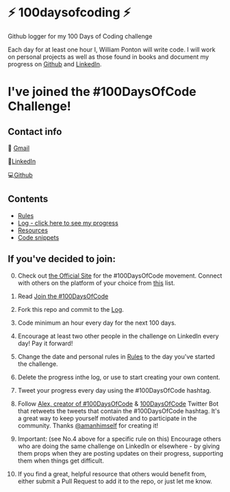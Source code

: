 # ⚡ 100daysofcoding ⚡
Github logger for my 100 Days of Coding challenge

Each day for at least one hour I, William Ponton will write code.  I will work on personal projects as well as those found in books and document my progress on [Github](https:www.github.com/gorbulus) and [LinkedIn](https://www.linkedin.com/in/williampontoncfsp/).

# I've joined the #100DaysOfCode Challenge!

## Contact info
💌 [Gmail](mailto:waponton@gmail.com?subject=[Github]%20I%20saw$20your$20code$20and$20thought$20it$20$was$20cool)

:scroll:[LinkedIn](https://www.linkedin.com/in/williampontoncfsp)

:computer:[Github](https://github.com/gorbulus)

## Contents

* [Rules](rules.md)
* [Log - click here to see my progress](r1-log.md)
* [Resources](resources.md)
* [Code snippets](snippets.py)

## If you've decided to join:

0.  Check out [the Official Site](http://100daysofcode.com/) for the #100DaysOfCode movement. Connect with others on the platform of your choice from [this](www.100DaysOfCode.com/connect) list.

1.  Read [Join the #100DaysOfCode](https://medium.freecodecamp.com/join-the-100daysofcode-556ddb4579e4)

2.  Fork this repo and commit to the [Log](r1-log.md).

3.  Code minimum an hour every day for the next 100 days.

4.  Encourage at least two other people in the challenge on LinkedIn every day! Pay it forward!

5.  Change the date and personal rules in [Rules](rules.md) to the day you've started the challenge.

6.  Delete the progress inthe log, or use to start creating your own content.

7.  Tweet your progress every day using the #100DaysOfCode hashtag.

8.  Follow [Alex, creator of #100DaysOfCode](https://twitter.com/ka11away) & [100DaysOfCode](https://twitter.com/_100DaysOfCode) Twitter Bot that retweets the tweets that contain the #100DaysOfCode hashtag. It's a great way to keep yourself motivated and to participate in the community. Thanks [@amanhimself](https://twitter.com/amanhimself) for creating it!

9.  Important: (see No.4 above for a specific rule on this) Encourage others who are doing the same challenge on LinkedIn or elsewhere - by giving them props when they are posting updates on their progress, supporting them when things get difficult.

10.  If you find a great, helpful resource that others would benefit from, either submit a Pull Request to add it to the repo, or just let me know.